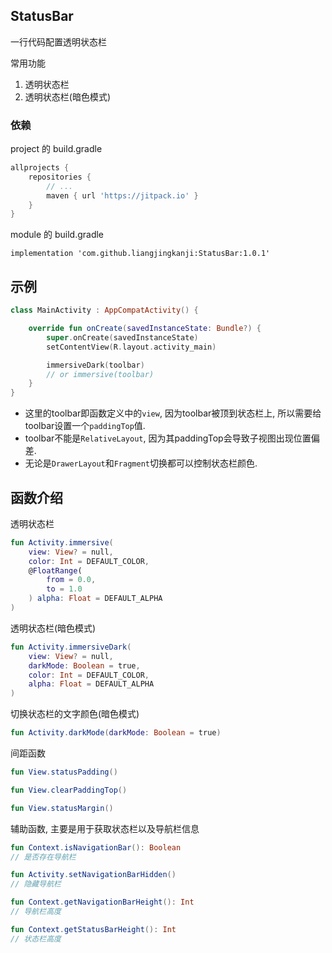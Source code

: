 ## StatusBar



一行代码配置透明状态栏



常用功能

1. 透明状态栏
2. 透明状态栏(暗色模式)


### 依赖

project 的 build.gradle

```groovy
allprojects {
    repositories {
        // ...
        maven { url 'https://jitpack.io' }
    }
}
```



module 的 build.gradle

```
implementation 'com.github.liangjingkanji:StatusBar:1.0.1'
```



## 示例

```kotlin
class MainActivity : AppCompatActivity() {

    override fun onCreate(savedInstanceState: Bundle?) {
        super.onCreate(savedInstanceState)
        setContentView(R.layout.activity_main)

        immersiveDark(toolbar)
        // or immersive(toolbar)
    }
}
```

- 这里的toolbar即函数定义中的`view`, 因为toolbar被顶到状态栏上, 所以需要给toolbar设置一个`paddingTop`值.
- toolbar不能是`RelativeLayout`, 因为其paddingTop会导致子视图出现位置偏差.
- 无论是`DrawerLayout`和`Fragment`切换都可以控制状态栏颜色.

## 函数介绍

透明状态栏

```kotlin
fun Activity.immersive(
    view: View? = null,
    color: Int = DEFAULT_COLOR,
    @FloatRange(
        from = 0.0,
        to = 1.0
    ) alpha: Float = DEFAULT_ALPHA
)
```



透明状态栏(暗色模式)

```kotlin
fun Activity.immersiveDark(
    view: View? = null,
    darkMode: Boolean = true,
    color: Int = DEFAULT_COLOR,
    alpha: Float = DEFAULT_ALPHA
)
```



切换状态栏的文字颜色(暗色模式)

```kotlin
fun Activity.darkMode(darkMode: Boolean = true)
```



间距函数

```kotlin
fun View.statusPadding() 

fun View.clearPaddingTop() 

fun View.statusMargin()
```



辅助函数, 主要是用于获取状态栏以及导航栏信息

```kotlin
fun Context.isNavigationBar(): Boolean
// 是否存在导航栏

fun Activity.setNavigationBarHidden()
// 隐藏导航栏

fun Context.getNavigationBarHeight(): Int
// 导航栏高度

fun Context.getStatusBarHeight(): Int
// 状态栏高度
```

